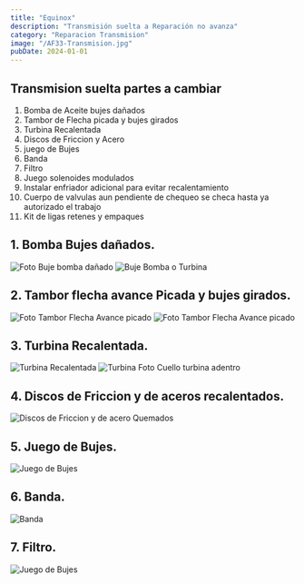 ```yaml
---
title: "Equinox"
description: "Transmisión suelta a Reparación no avanza"
category: "Reparacion Transmision" 
image: "/AF33-Transmision.jpg"
pubDate: 2024-01-01
---
```



## Transmision suelta partes a cambiar

1. Bomba de Aceite bujes dañados
2. Tambor de Flecha picada y bujes girados
3. Turbina Recalentada
4. Discos de Friccion y Acero
5. juego de Bujes
6. Banda
7. Filtro
8. Juego solenoides modulados
9. Instalar enfriador adicional para evitar recalentamiento
10. Cuerpo de valvulas aun pendiente de chequeo se checa hasta ya autorizado el trabajo
11. Kit de ligas retenes y empaques

## 1. Bomba Bujes dañados.

![Foto Buje bomba dañado](../../assets/americanos/chevrolet/equinox/Buje_Bomba.jpg)
![Buje Bomba o Turbina](../../assets/americanos/chevrolet/equinox/buje-bomba-turbina.jpg)

## 2. Tambor flecha avance Picada y bujes girados.

![Foto Tambor Flecha Avance picado](../../assets/americanos/chevrolet/equinox/flecha-tambor-avance-picado-y-bujes-girados.jpg)
![Foto Tambor Flecha Avance picado](../../assets/americanos/chevrolet/equinox/flecha-avance-con-buje-salido.jpg)


## 3. Turbina Recalentada.
![Turbina Recalentada](../../assets/americanos/chevrolet/equinox/turbina.jpg)
![Turbina Foto Cuello turbina adentro](../../assets/americanos/chevrolet/equinox/turbina-recalentada.jpg)

## 4. Discos de Friccion y de aceros recalentados.
![Discos de Friccion y de acero Quemados](../../assets/americanos/chevrolet/equinox/discos-friccion-y-de-acero-quemados.jpg)

## 5. Juego de Bujes.
![Juego de Bujes](../../assets/americanos/chevrolet/equinox/juego-de-bujes.jpg)
## 6. Banda.
![Banda](../../assets/americanos/chevrolet/equinox/Banda.jpg)
## 7. Filtro.
![Juego de Bujes](../../assets/americanos/chevrolet/equinox/filtro.jpg)

